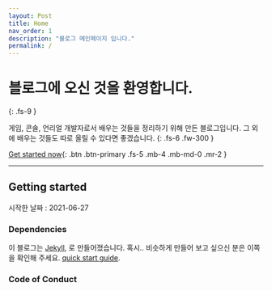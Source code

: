 ```yaml
---
layout: Post
title: Home
nav_order: 1
description: "블로그 메인페이지 입니다."
permalink: /
---
```


# 블로그에 오신 것을 환영합니다.
{: .fs-9 }

게임, 콘솔, 언리얼 개발자로서 배우는 것들을 정리하기 위해 만든 블로그입니다.
그 외에 배우는 것들도 따로 올릴 수 있다면 좋겠습니다.
{: .fs-6 .fw-300 }

[Get started now](#getting-started){: .btn .btn-primary .fs-5 .mb-4 .mb-md-0 .mr-2 } 

---

## Getting started

시작한 날짜 : 2021-06-27

### Dependencies

이 블로그는 [Jekyll](https://jekyllrb.com), 로 만들어졌습니다.
혹시.. 비슷하게 만들어 보고 싶으신 분은 이쪽을 확인해 주세요. 
[quick start guide](https://jekyllrb.com/docs/). 

### Code of Conduct


